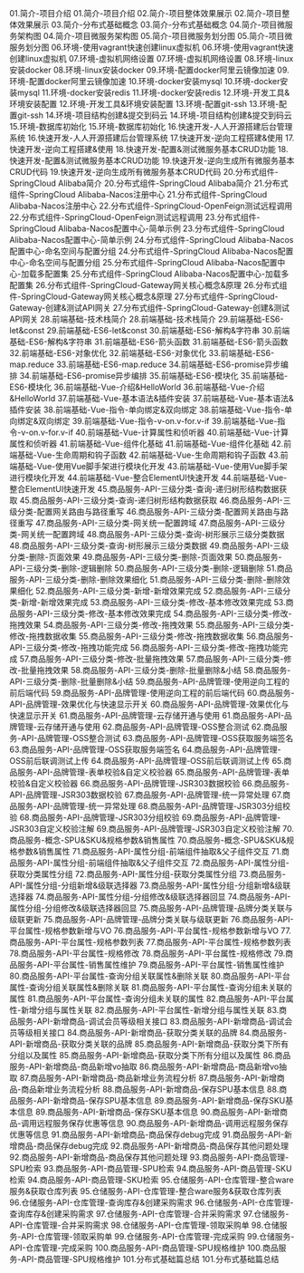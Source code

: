01.简介-项目介绍	01.简介-项目介绍
02.简介-项目整体效果展示	02.简介-项目整体效果展示
03.简介-分布式基础概念	03.简介-分布式基础概念
04.简介-项目微服务架构图	04.简介-项目微服务架构图
05.简介-项目微服务划分图	05.简介-项目微服务划分图
06.环境-使用vagrant快速创建linux虚拟机	06.环境-使用vagrant快速创建linux虚拟机
07.环境-虚拟机网络设置	07.环境-虚拟机网络设置
08.环境-linux安装docker	08.环境-linux安装docker
09.环境-配置docker阿里云镜像加速	09.环境-配置docker阿里云镜像加速
10.环境-docker安装mysql	10.环境-docker安装mysql
11.环境-docker安装redis	11.环境-docker安装redis
12.环境-开发工具&环境安装配置	12.环境-开发工具&环境安装配置
13.环境-配置git-ssh	13.环境-配置git-ssh
14.环境-项目结构创建&提交到码云	14.环境-项目结构创建&提交到码云
15.环境-数据库初始化	15.环境-数据库初始化
16.快速开发-人人开源搭建后台管理系统	16.快速开发-人人开源搭建后台管理系统
17.快速开发-逆向工程搭建&使用	17.快速开发-逆向工程搭建&使用
18.快速开发-配置&测试微服务基本CRUD功能	18.快速开发-配置&测试微服务基本CRUD功能
19.快速开发-逆向生成所有微服务基本CRUD代码	19.快速开发-逆向生成所有微服务基本CRUD代码
20.分布式组件-SpringCloud Alibaba简介	20.分布式组件-SpringCloud Alibaba简介
21.分布式组件-SpringCloud Alibaba-Nacos注册中心	21.分布式组件-SpringCloud Alibaba-Nacos注册中心
22.分布式组件-SpringCloud-OpenFeign测试远程调用	22.分布式组件-SpringCloud-OpenFeign测试远程调用
23.分布式组件-SpringCloud Alibaba-Nacos配置中心-简单示例	23.分布式组件-SpringCloud Alibaba-Nacos配置中心-简单示例
24.分布式组件-SpringCloud Alibaba-Nacos配置中心-命名空间与配置分组	24.分布式组件-SpringCloud Alibaba-Nacos配置中心-命名空间与配置分组
25.分布式组件-SpringCloud Alibaba-Nacos配置中心-加载多配置集	25.分布式组件-SpringCloud Alibaba-Nacos配置中心-加载多配置集
26.分布式组件-SpringCloud-Gateway网关核心概念&原理	26.分布式组件-SpringCloud-Gateway网关核心概念&原理
27.分布式组件-SpringCloud-Gateway-创建&测试API网关	27.分布式组件-SpringCloud-Gateway-创建&测试API网关
28.前端基础-技术栈简介	28.前端基础-技术栈简介
29.前端基础-ES6-let&const	29.前端基础-ES6-let&const
30.前端基础-ES6-解构&字符串	30.前端基础-ES6-解构&字符串
31.前端基础-ES6-箭头函数	31.前端基础-ES6-箭头函数
32.前端基础-ES6-对象优化	32.前端基础-ES6-对象优化
33.前端基础-ES6-map.reduce	33.前端基础-ES6-map.reduce
34.前端基础-ES6-promise异步编排	34.前端基础-ES6-promise异步编排
35.前端基础-ES6-模块化	35.前端基础-ES6-模块化
36.前端基础-Vue-介绍&HelloWorld	36.前端基础-Vue-介绍&HelloWorld
37.前端基础-Vue-基本语法&插件安装	37.前端基础-Vue-基本语法&插件安装
38.前端基础-Vue-指令-单向绑定&双向绑定	38.前端基础-Vue-指令-单向绑定&双向绑定
39.前端基础-Vue-指令-v-on.v-for.v-if	39.前端基础-Vue-指令-v-on.v-for.v-if
40.前端基础-Vue-计算属性和侦听器	40.前端基础-Vue-计算属性和侦听器
41.前端基础-Vue-组件化基础	41.前端基础-Vue-组件化基础
42.前端基础-Vue-生命周期和钩子函数	42.前端基础-Vue-生命周期和钩子函数
43.前端基础-Vue-使用Vue脚手架进行模块化开发	43.前端基础-Vue-使用Vue脚手架进行模块化开发
44.前端基础-Vue-整合ElementUI快速开发	44.前端基础-Vue-整合ElementUI快速开发
45.商品服务-API-三级分类-查询-递归树形结构数据获取	45.商品服务-API-三级分类-查询-递归树形结构数据获取
46.商品服务-API-三级分类-配置网关路由与路径重写	46.商品服务-API-三级分类-配置网关路由与路径重写
47.商品服务-API-三级分类-网关统一配置跨域	47.商品服务-API-三级分类-网关统一配置跨域
48.商品服务-API-三级分类-查询-树形展示三级分类数据	48.商品服务-API-三级分类-查询-树形展示三级分类数据
49.商品服务-API-三级分类-删除-页面效果	49.商品服务-API-三级分类-删除-页面效果
50.商品服务-API-三级分类-删除-逻辑删除	50.商品服务-API-三级分类-删除-逻辑删除
51.商品服务-API-三级分类-删除-删除效果细化	51.商品服务-API-三级分类-删除-删除效果细化
52.商品服务-API-三级分类-新增-新增效果完成	52.商品服务-API-三级分类-新增-新增效果完成
53.商品服务-API-三级分类-修改-基本修改效果完成	53.商品服务-API-三级分类-修改-基本修改效果完成
54.商品服务-API-三级分类-修改-拖拽效果	54.商品服务-API-三级分类-修改-拖拽效果
55.商品服务-API-三级分类-修改-拖拽数据收集	55.商品服务-API-三级分类-修改-拖拽数据收集
56.商品服务-API-三级分类-修改-拖拽功能完成	56.商品服务-API-三级分类-修改-拖拽功能完成
57.商品服务-API-三级分类-修改-批量拖拽效果	57.商品服务-API-三级分类-修改-批量拖拽效果
58.商品服务-API-三级分类-删除-批量删除&小结	58.商品服务-API-三级分类-删除-批量删除&小结
59.商品服务-API-品牌管理-使用逆向工程的前后端代码	59.商品服务-API-品牌管理-使用逆向工程的前后端代码
60.商品服务-API-品牌管理-效果优化与快速显示开关	60.商品服务-API-品牌管理-效果优化与快速显示开关
61.商品服务-API-品牌管理-云存储开通与使用	61.商品服务-API-品牌管理-云存储开通与使用
62.商品服务-API-品牌管理-OSS整合测试	62.商品服务-API-品牌管理-OSS整合测试
63.商品服务-API-品牌管理-OSS获取服务端签名	63.商品服务-API-品牌管理-OSS获取服务端签名
64.商品服务-API-品牌管理-OSS前后联调测试上传	64.商品服务-API-品牌管理-OSS前后联调测试上传
65.商品服务-API-品牌管理-表单校验&自定义校验器	65.商品服务-API-品牌管理-表单校验&自定义校验器
66.商品服务-API-品牌管理-JSR303数据校验	66.商品服务-API-品牌管理-JSR303数据校验
67.商品服务-API-品牌管理-统一异常处理	67.商品服务-API-品牌管理-统一异常处理
68.商品服务-API-品牌管理-JSR303分组校验	68.商品服务-API-品牌管理-JSR303分组校验
69.商品服务-API-品牌管理-JSR303自定义校验注解	69.商品服务-API-品牌管理-JSR303自定义校验注解
70.商品服务-概念-SPU&SKU&规格参数&销售属性	70.商品服务-概念-SPU&SKU&规格参数&销售属性
71.商品服务-API-属性分组-前端组件抽取&父子组件交互	71.商品服务-API-属性分组-前端组件抽取&父子组件交互
72.商品服务-API-属性分组-获取分类属性分组	72.商品服务-API-属性分组-获取分类属性分组
73.商品服务-API-属性分组-分组新增&级联选择器	73.商品服务-API-属性分组-分组新增&级联选择器
74.商品服务-API-属性分组-分组修改&级联选择器回显	74.商品服务-API-属性分组-分组修改&级联选择器回显
75.商品服务-API-品牌管理-品牌分类关联与级联更新	75.商品服务-API-品牌管理-品牌分类关联与级联更新
76.商品服务-API-平台属性-规格参数新增与VO	76.商品服务-API-平台属性-规格参数新增与VO
77.商品服务-API-平台属性-规格参数列表	77.商品服务-API-平台属性-规格参数列表
78.商品服务-API-平台属性-规格修改	78.商品服务-API-平台属性-规格修改
79.商品服务-API-平台属性-销售属性维护	79.商品服务-API-平台属性-销售属性维护
80.商品服务-API-平台属性-查询分组关联属性&删除关联	80.商品服务-API-平台属性-查询分组关联属性&删除关联
81.商品服务-API-平台属性-查询分组未关联的属性	81.商品服务-API-平台属性-查询分组未关联的属性
82.商品服务-API-平台属性-新增分组与属性关联	82.商品服务-API-平台属性-新增分组与属性关联
83.商品服务-API-新增商品-调试会员等级相关接口	83.商品服务-API-新增商品-调试会员等级相关接口
84.商品服务-API-新增商品-获取分类关联的品牌	84.商品服务-API-新增商品-获取分类关联的品牌
85.商品服务-API-新增商品-获取分类下所有分组以及属性	85.商品服务-API-新增商品-获取分类下所有分组以及属性
86.商品服务-API-新增商品-商品新增vo抽取	86.商品服务-API-新增商品-商品新增vo抽取
87.商品服务-API-新增商品-商品新增业务流程分析	87.商品服务-API-新增商品-商品新增业务流程分析
88.商品服务-API-新增商品-保存SPU基本信息	88.商品服务-API-新增商品-保存SPU基本信息
89.商品服务-API-新增商品-保存SKU基本信息	89.商品服务-API-新增商品-保存SKU基本信息
90.商品服务-API-新增商品-调用远程服务保存优惠等信息	90.商品服务-API-新增商品-调用远程服务保存优惠等信息
91.商品服务-API-新增商品-商品保存debug完成	91.商品服务-API-新增商品-商品保存debug完成
92.商品服务-API-新增商品-商品保存其他问题处理	92.商品服务-API-新增商品-商品保存其他问题处理
93.商品服务-API-商品管理-SPU检索	93.商品服务-API-商品管理-SPU检索
94.商品服务-API-商品管理-SKU检索	94.商品服务-API-商品管理-SKU检索
95.仓储服务-API-仓库管理-整合ware服务&获取仓库列表	95.仓储服务-API-仓库管理-整合ware服务&获取仓库列表
96.仓储服务-API-仓库管理-查询库存&创建采购需求	96.仓储服务-API-仓库管理-查询库存&创建采购需求
97.仓储服务-API-仓库管理-合并采购需求	97.仓储服务-API-仓库管理-合并采购需求
98.仓储服务-API-仓库管理-领取采购单	98.仓储服务-API-仓库管理-领取采购单
99.仓储服务-API-仓库管理-完成采购	99.仓储服务-API-仓库管理-完成采购
100.商品服务-API-商品管理-SPU规格维护	100.商品服务-API-商品管理-SPU规格维护
101.分布式基础篇总结	101.分布式基础篇总结
